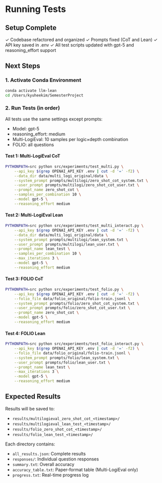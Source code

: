 # Running Tests

## Setup Complete

✓ Codebase refactored and organized
✓ Prompts fixed (CoT and Lean)
✓ API key saved in .env
✓ All test scripts updated with gpt-5 and reasoning_effort support

## Next Steps

### 1. Activate Conda Environment
```bash
conda activate llm-lean
cd /Users/kyuheekim/SemesterProject
```

### 2. Run Tests (in order)

All tests use the same settings except prompts:
- Model: gpt-5
- reasoning_effort: medium
- Multi-LogiEval: 10 samples per logic×depth combination
- FOLIO: all questions

#### Test 1: Multi-LogiEval CoT
```bash
PYTHONPATH=src python src/experiments/test_multi.py \
    --api_key $(grep OPENAI_API_KEY .env | cut -d '=' -f2) \
    --data_dir data/multi_logi_original/data \
    --system_prompt prompts/multilogi/zero_shot_cot_system.txt \
    --user_prompt prompts/multilogi/zero_shot_cot_user.txt \
    --prompt_name zero_shot_cot \
    --samples_per_combination 10 \
    --model gpt-5 \
    --reasoning_effort medium
```

#### Test 2: Multi-LogiEval Lean
```bash
PYTHONPATH=src python src/experiments/test_multi_interact.py \
    --api_key $(grep OPENAI_API_KEY .env | cut -d '=' -f2) \
    --data_dir data/multi_logi_original/data \
    --system_prompt prompts/multilogi/lean_system.txt \
    --user_prompt prompts/multilogi/lean_user.txt \
    --prompt_name lean_test \
    --samples_per_combination 10 \
    --max_iterations 3 \
    --model gpt-5 \
    --reasoning_effort medium
```

#### Test 3: FOLIO CoT
```bash
PYTHONPATH=src python src/experiments/test_folio.py \
    --api_key $(grep OPENAI_API_KEY .env | cut -d '=' -f2) \
    --folio_file data/folio_original/folio-train.jsonl \
    --system_prompt prompts/folio/zero_shot_cot_system.txt \
    --user_prompt prompts/folio/zero_shot_cot_user.txt \
    --prompt_name zero_shot_cot \
    --model gpt-5 \
    --reasoning_effort medium
```

#### Test 4: FOLIO Lean
```bash
PYTHONPATH=src python src/experiments/test_folio_interact.py \
    --api_key $(grep OPENAI_API_KEY .env | cut -d '=' -f2) \
    --folio_file data/folio_original/folio-train.jsonl \
    --system_prompt prompts/folio/lean_system.txt \
    --user_prompt prompts/folio/lean_user.txt \
    --prompt_name lean_test \
    --max_iterations 3 \
    --model gpt-5 \
    --reasoning_effort medium
```

## Expected Results

Results will be saved to:
- `results/multilogieval_zero_shot_cot_<timestamp>/`
- `results/multilogieval_lean_test_<timestamp>/`
- `results/folio_zero_shot_cot_<timestamp>/`
- `results/folio_lean_test_<timestamp>/`

Each directory contains:
- `all_results.json`: Complete results
- `responses/`: Individual question responses
- `summary.txt`: Overall accuracy
- `accuracy_table.txt`: Paper-format table (Multi-LogiEval only)
- `progress.txt`: Real-time progress log
